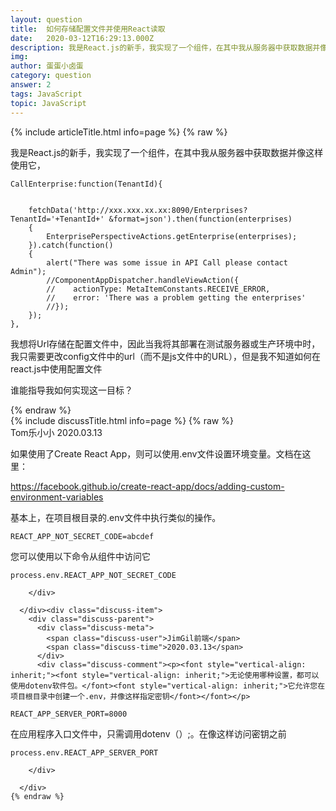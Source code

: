 ```yaml
---
layout: question
title:  如何存储配置文件并使用React读取
date:   2020-03-12T16:29:13.000Z
description: 我是React.js的新手，我实现了一个组件，在其中我从服务器中获取数据并像这样使用它， CallEnterprise function(Tenant...
img: 
author: 蛋蛋小卤蛋
category: question
answer: 2
tags: JavaScript
topic: JavaScript
---
```

<div class="article-root">
  <div class="article">
    {% include articleTitle.html info=page %}
    {% raw %}
    <div class="article-content"><p><font style="vertical-align: inherit;"><font style="vertical-align: inherit;">我是React.js的新手，我实现了一个组件，在其中我从服务器中获取数据并像这样使用它， </font></font></p>

<pre><code>CallEnterprise:function(TenantId){<font></font>
<font></font>
<font></font>
    fetchData('http://xxx.xxx.xx.xx:8090/Enterprises?TenantId='+TenantId+' &amp;format=json').then(function(enterprises) <font></font>
    {<font></font>
        EnterprisePerspectiveActions.getEnterprise(enterprises);<font></font>
    }).catch(function()<font></font>
    {<font></font>
        alert("There was some issue in API Call please contact Admin");<font></font>
        //ComponentAppDispatcher.handleViewAction({<font></font>
        //    actionType: MetaItemConstants.RECEIVE_ERROR,<font></font>
        //    error: 'There was a problem getting the enterprises'<font></font>
        //});<font></font>
    });<font></font>
},<font></font>
</code></pre>

<p><font style="vertical-align: inherit;"><font style="vertical-align: inherit;">我想将Url存储在配置文件中，因此当我将其部署在测试服务器或生产环境中时，我只需要更改config文件中的url（而不是js文件中的URL），但是我不知道如何在react.js中使用配置文件 </font></font></p>

<p><font style="vertical-align: inherit;"><font style="vertical-align: inherit;">谁能指导我如何实现这一目标？</font></font></p></div>
    {% endraw %}
  </div>

  <div class="discuss-wrapper">
    {% include discussTitle.html info=page %}
    {% raw %}
    <div class="discuss-item">
        <div class="discuss-parent">
          <div class="discuss-meta">
            <span class="discuss-user">Tom乐小小</span>
            <span class="discuss-time">2020.03.13</span>
          </div>
          <div class="discuss-comment"><p><font style="vertical-align: inherit;"><font style="vertical-align: inherit;">如果使用了Create React App，则可以使用.env文件设置环境变量。</font><font style="vertical-align: inherit;">文档在这里：</font></font></p>

<p><a href="https://facebook.github.io/create-react-app/docs/adding-custom-environment-variables" rel="nofollow noreferrer"><font style="vertical-align: inherit;"><font style="vertical-align: inherit;">https://facebook.github.io/create-react-app/docs/adding-custom-environment-variables</font></font></a></p>

<p><font style="vertical-align: inherit;"><font style="vertical-align: inherit;">基本上，在项目根目录的.env文件中执行类似的操作。</font></font></p>

<pre><code>REACT_APP_NOT_SECRET_CODE=abcdef
</code></pre>

<p><font style="vertical-align: inherit;"><font style="vertical-align: inherit;">您可以使用以下命令从组件中访问它 </font></font></p>

<pre><code>process.env.REACT_APP_NOT_SECRET_CODE
</code></pre></div>
        </div>
        
      </div><div class="discuss-item">
        <div class="discuss-parent">
          <div class="discuss-meta">
            <span class="discuss-user">JimGil前端</span>
            <span class="discuss-time">2020.03.13</span>
          </div>
          <div class="discuss-comment"><p><font style="vertical-align: inherit;"><font style="vertical-align: inherit;">无论使用哪种设置，都可以使用dotenv软件包。</font><font style="vertical-align: inherit;">它允许您在项目根目录中创建一个.env，并像这样指定密钥</font></font></p>

<pre><code>REACT_APP_SERVER_PORT=8000
</code></pre>

<p><font style="vertical-align: inherit;"><font style="vertical-align: inherit;">在应用程序入口文件中，只需调用dotenv（）;。</font><font style="vertical-align: inherit;">在像这样访问密钥之前</font></font></p>

<pre><code>process.env.REACT_APP_SERVER_PORT
</code></pre></div>
        </div>
        
      </div>
    {% endraw %}
  </div>
<div>
